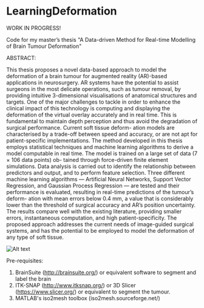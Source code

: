 # LearningDeformation
WORK IN PROGRESS!

Code for my master’s thesis "A Data-driven Method for Real-time Modelling of Brain Tumour Deformation"

ABSTRACT:

This thesis proposes a novel data-based approach to model the deformation of a brain tumour for augmented reality (AR)-based applications in neurosurgery. AR systems have the potential to assist surgeons in the most delicate operations, such as tumour removal, by providing intuitive 3-dimensional visualisations of anatomical structures and targets. One of the major challenges to tackle in order to enhance the clinical impact of this technology is computing and displaying the deformation of the virtual overlay accurately and in real time. This is fundamental to maintain depth perception and thus avoid the degradation of surgical performance. Current soft tissue deform- ation models are characterised by a trade-off between speed and accuracy, or are not apt for patient-specific implementations. The method developed in this thesis employs statistical techniques and machine learning algorithms to derive a model computable in real time. The model is trained on a large set of data (7 × 106 data points) ob- tained through force-driven finite element simulations. Data analysis is carried out to identify the relationship between predictors and output, and to perform feature selection. Three different machine learning algorithms — Artificial Neural Networks, Support Vector Regression, and Gaussian Process Regression — are tested and their performance is evaluated, resulting in real-time predictions of the tumour’s deform- ation with mean errors below 0.4 mm, a value that is considerably lower than the threshold of surgical accuracy and AR’s position uncertainty. The results compare well with the existing literature, providing smaller errors, instantaneous computation, and high patient-specificity. The proposed approach addresses the current needs of image-guided surgical systems, and has the potential to be employed to model the deformation of any type of soft tissue.

![Alt text](https://cloud.githubusercontent.com/assets/18726750/26302760/996d18ce-3ee5-11e7-9002-cde00991016e.png)

Pre-requisites:
1) BrainSuite (http://brainsuite.org/) or equivalent software to segment and label the brain
2) ITK-SNAP (http://www.itksnap.org/) or 3D Slicer (https://www.slicer.org/) or equivalent to segment the tumour.
3) MATLAB's iso2mesh toolbox (iso2mesh.sourceforge.net/)
